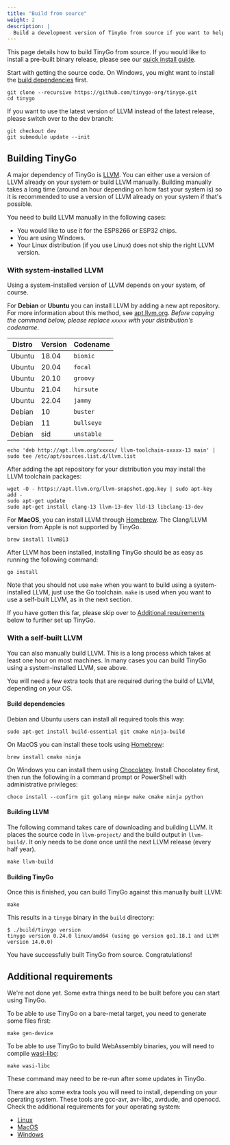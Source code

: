```yaml
---
title: "Build from source"
weight: 2
description: |
  Build a development version of TinyGo from source if you want to help improve TinyGo or want to try the latest features.
---
```


This page details how to build TinyGo from source. If you would like to install a pre-built binary release, please see our [quick install guide](../../../getting-started/install).

Start with getting the source code. On Windows, you might want to install the [build dependencies](#build-dependencies) first.

```shell
git clone --recursive https://github.com/tinygo-org/tinygo.git
cd tinygo
```

If you want to use the latest version of LLVM instead of the latest release, please switch over to the dev branch:

```shell
git checkout dev
git submodule update --init
```

## Building TinyGo

A major dependency of TinyGo is [LLVM](https://llvm.org/). You can either use a version of LLVM already on your system or build LLVM manually. Building manually takes a long time (around an hour depending on how fast your system is) so it is recommended to use a version of LLVM already on your system if that's possible.

You need to build LLVM manually in the following cases:

  * You would like to use it for the ESP8266 or ESP32 chips.
  * You are using Windows.
  * Your Linux distribution (if you use Linux) does not ship the right LLVM version.

### With system-installed LLVM

Using a system-installed version of LLVM depends on your system, of course.

For **Debian** or **Ubuntu** you can install LLVM by adding a new apt repository. For more information about this method, see [apt.llvm.org](https://apt.llvm.org/). *Before copying the command below, please replace `xxxxx` with your distribution's codename*.

| Distro | Version | Codename |
|--------|------- |-----------|
| Ubuntu | 18.04  | `bionic`  |
| Ubuntu | 20.04  | `focal`   |
| Ubuntu | 20.10  | `groovy`  |
| Ubuntu | 21.04  | `hirsute` |
| Ubuntu | 22.04  | `jammy`   |
| Debian | 10     | `buster`  |
| Debian | 11     | `bullseye`|
| Debian | sid    | `unstable`|

```shell
echo 'deb http://apt.llvm.org/xxxxx/ llvm-toolchain-xxxxx-13 main' | sudo tee /etc/apt/sources.list.d/llvm.list
```

After adding the apt repository for your distribution you may install the LLVM toolchain packages:

```
wget -O - https://apt.llvm.org/llvm-snapshot.gpg.key | sudo apt-key add -
sudo apt-get update
sudo apt-get install clang-13 llvm-13-dev lld-13 libclang-13-dev
```

For **MacOS**, you can install LLVM through [Homebrew](https://formulae.brew.sh/formula/llvm). The Clang/LLVM version from Apple is not supported by TinyGo.

```shell
brew install llvm@13
```

After LLVM has been installed, installing TinyGo should be as easy as running the following command:

```shell
go install
```


Note that you should not use `make` when you want to build using a system-installed LLVM, just use the Go toolchain. `make` is used when you want to use a self-built LLVM, as in the next section.

If you have gotten this far, please skip over to [Additional requirements](#additional-requirements) below to further set up TinyGo.

### With a self-built LLVM

You can also manually build LLVM. This is a long process which takes at least one hour on most machines. In many cases you can build TinyGo using a system-installed LLVM, see above.

You will need a few extra tools that are required during the build of LLVM, depending on your OS.

#### Build dependencies

Debian and Ubuntu users can install all required tools this way:

```shell
sudo apt-get install build-essential git cmake ninja-build
```

On MacOS you can install these tools using [Homebrew](https://brew.sh/):

```shell
brew install cmake ninja
```

On Windows you can install them using [Chocolatey](https://chocolatey.org/). Install Chocolatey first, then run the following in a command prompt or PowerShell with administrative privileges:

```shell
choco install --confirm git golang mingw make cmake ninja python
```

#### Building LLVM

The following command takes care of downloading and building LLVM. It places the source code in `llvm-project/` and the build output in `llvm-build/`. It only needs to be done once until the next LLVM release (every half year).

```shell
make llvm-build
```

#### Building TinyGo

Once this is finished, you can build TinyGo against this manually built LLVM:

```shell
make
```

This results in a `tinygo` binary in the `build` directory:

```shell
$ ./build/tinygo version
tinygo version 0.24.0 linux/amd64 (using go version go1.18.1 and LLVM version 14.0.0)
```

You have successfully built TinyGo from source. Congratulations!

## Additional requirements

We're not done yet. Some extra things need to be built before you can start using TinyGo.

To be able to use TinyGo on a bare-metal target, you need to generate some files first:

```shell
make gen-device
```

To be able to use TinyGo to build WebAssembly binaries, you will need to compile [wasi-libc](https://github.com/WebAssembly/wasi-libc):

```shell
make wasi-libc
```

These command may need to be re-run after some updates in TinyGo.

There are also some extra tools you will need to install, depending on your operating system. These tools are gcc-avr, avr-libc, avrdude, and openocd. Check the additional requirements for your operating system:

  * [Linux](/getting-started/install/linux/)
  * [MacOS](/getting-started/install/macos/)
  * [Windows](/getting-started/install/windows/)
